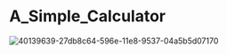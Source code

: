 # A_Simple_Calculator

![40139639-27db8c64-596e-11e8-9537-04a5b5d07170](https://user-images.githubusercontent.com/52338664/112722491-ed282c80-8f2f-11eb-88d4-fc5ad37d7187.jpg)
